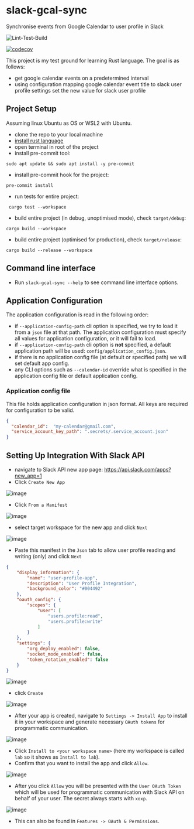 # slack-gcal-sync
Synchronise events from Google Calendar to user profile in Slack

![Lint-Test-Build](https://github.com/Tomasz-Kluczkowski/slack-gcal-sync/actions/workflows/ci.yml/badge.svg)

[![codecov](https://codecov.io/github/Tomasz-Kluczkowski/slack-gcal-sync/graph/badge.svg?token=8AOYDGEMK7)](https://codecov.io/github/Tomasz-Kluczkowski/slack-gcal-sync)

This project is my test ground for learning Rust language.
The goal is as follows:
- get google calendar events on a predetermined interval
- using configuration mapping google calendar event title to slack user profile settings set the new value for slack user profile

## Project Setup

Assuming linux Ubuntu as OS or WSL2 with Ubuntu.

- clone the repo to your local machine
- [install rust language](https://www.rust-lang.org/tools/install)
- open terminal in root of the project
- install pre-commit tool:
```shell
sudo apt update && sudo apt install -y pre-commit
```
- install pre-commit hook for the project:
```shell
pre-commit install
```
- run tests for entire project:
```shell
 cargo test --workspace
```
- build entire project (in debug, unoptimised mode), check `target/debug`:
```shell
cargo build --workspace
```
- build entire project (optimised for production), check `target/release`:
```shell
cargo build --release --workspace
```

## Command line interface

- Run `slack-gcal-sync --help` to see command line interface options.

## Application Configuration

The application configuration is read in the following order:
- if `--application-config-path` cli option is specified, we try to load it from a `json` file at that path.
  The application configuration must specify all values for application configuration, or it will fail to load.
- if `--application-config-path` cli option is **not** specified, a default application path will be used: `config/application_config.json`.
- if there is no application config file (at default or specified path) we will set default app config.
- any CLI options such as `--calendar-id` override what is specified in the application config file or default application config.

### Application config file

This file holds application configuration in json format. All keys are required for configuration to be valid.

```json
{
  "calendar_id":  "my-calendar@gmail.com",
  "service_account_key_path": ".secrets/.service_account.json"
}
```

## Setting Up Integration With Slack API

- navigate to Slack API new app page: https://api.slack.com/apps?new_app=1
- Click `Create New App`

![image](docs/slack_api_integration/images/create_new_slack_app.png)

- Click `From a Manifest`

![image](docs/slack_api_integration/images/create_app_from_a_manifest.png)

- select target workspace for the new app and click `Next`

![image](docs/slack_api_integration/images/pick_workspace_for_new_app.png)

- Paste this manifest in the `Json` tab to allow user profile reading and writing (only) and click `Next`

```json
{
    "display_information": {
        "name": "user-profile-app",
        "description": "User Profile Integration",
        "background_color": "#004492"
    },
    "oauth_config": {
        "scopes": {
            "user": [
                "users.profile:read",
                "users.profile:write"
            ]
        }
    },
    "settings": {
        "org_deploy_enabled": false,
        "socket_mode_enabled": false,
        "token_rotation_enabled": false
    }
}
```

![image](docs/slack_api_integration/images/paste_json_app_manifest.png)


- click `Create`

![image](docs/slack_api_integration/images/review_summary_and_create_app.png)

- After your app is created, navigate to `Settings -> Install App` to install it in your workspace and generate necessary `OAuth tokens` for programmatic communication.

![image](docs/slack_api_integration/images/install_app_in_workspace.png)

- Click `Install to <your workspace name>` (here my workspace is called `lab` so it shows as `Install to lab`).
- Confirm that you want to install the app and click `Allow`.

![image](docs/slack_api_integration/images/confirm_app_installation_in_workspace.png)

- After you click `Allow` you will be presented with the `User OAuth Token` which will be used for programmatic communication with Slack API on behalf of your user. The secret always starts with `xoxp`.

![image](docs/slack_api_integration/images/view_oauth_token.png)

- This can also be found in `Features -> OAuth & Permissions`. 
